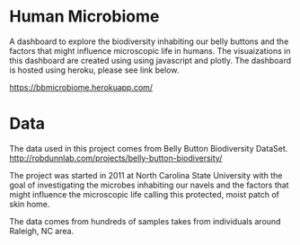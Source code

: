 # Human Microbiome
A dashboard to explore the biodiversity inhabiting our belly buttons and the factors that might influence microscopic life in humans. The visuaizations in this dashboard are created using using javascript and plotly. The dashboard is hosted using heroku, please see link below.

https://bbmicrobiome.herokuapp.com/

# Data
The data used in this project comes from Belly Button Biodiversity DataSet. http://robdunnlab.com/projects/belly-button-biodiversity/
 
The project was started in 2011 at North Carolina State University with the goal of investigating the microbes inhabiting our navels and the factors that might influence the microscopic life calling this protected, moist patch of skin home.

The data comes from hundreds of samples takes from individuals around Raleigh, NC area.
